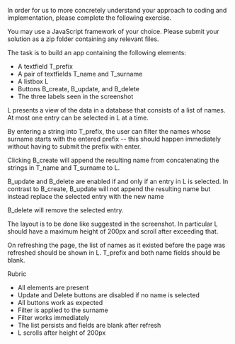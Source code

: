 In order for us to more concretely understand your approach to coding and implementation, please complete the following exercise.

You may use a JavaScript framework of your choice. Please submit your solution as a zip folder containing any relevant files.

The task is to build an app containing the following elements:

- A textfield T_prefix
- A pair of textfields T_name and T_surname
- A listbox L
- Buttons B_create, B_update, and B_delete
- The three labels seen in the screenshot

L presents a view of the data in a database that consists of a list of names. At most one entry can be selected in L at a time.

By entering a string into T_prefix, the user can filter the names whose surname starts with the entered prefix -- this should happen immediately without having to submit the prefix with enter.

Clicking B_create will append the resulting name from concatenating the strings in T_name and T_surname to L.

B_update and B_delete are enabled if and only if an entry in L is selected. In contrast to B_create, B_update will not append the resulting name but instead replace the selected entry with the new name

B_delete will remove the selected entry.

The layout is to be done like suggested in the screenshot. In particular L should have a maximum height of 200px and scroll after exceeding that.

On refreshing the page, the list of names as it existed before the page was refreshed should be shown in L. T_prefix and both name fields should be blank.

Rubric
- All elements are present
- Update and Delete buttons are disabled if no name is selected
- All buttons work as expected
- Filter is applied to the surname
- Filter works immediately
- The list persists and fields are blank after refresh
- L scrolls after height of 200px